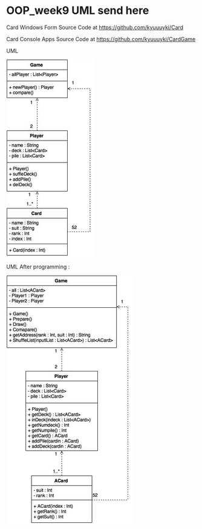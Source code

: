 # OOP_week9 UML send here 

Card Windows Form Source Code at https://github.com/kyuuuyki/Card 

Card Console Apps Source Code at https://github.com/kyuuuyki/CardGame

UML

![570610559](https://raw.githubusercontent.com/cpe200-158-sec1-0559/OOP_week9/master/card.jpg)

UML After programming : 


![570610559](https://raw.githubusercontent.com/cpe200-158-sec1-0559/OOP_week9/master/card_prog.jpg)
